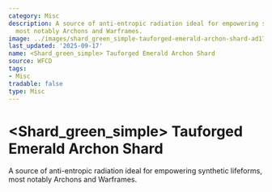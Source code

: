 ```yaml
---
category: Misc
description: A source of anti-entropic radiation ideal for empowering synthetic lifeforms,
  most notably Archons and Warframes.
image: ../images/shard_green_simple-tauforged-emerald-archon-shard-ad17907cc3.png
last_updated: '2025-09-17'
name: <Shard_green_simple> Tauforged Emerald Archon Shard
source: WFCD
tags:
- Misc
tradable: false
type: Misc
---
```


# <Shard_green_simple> Tauforged Emerald Archon Shard

A source of anti-entropic radiation ideal for empowering synthetic lifeforms, most notably Archons and Warframes.

